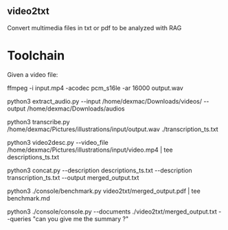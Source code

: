 ## video2txt 

Convert multimedia files in txt or pdf to be analyzed with RAG

# Toolchain

Given a video file:

ffmpeg -i input.mp4 -acodec pcm_s16le -ar 16000 output.wav

python3 extract_audio.py --input /home/dexmac/Downloads/videos/ --output /home/dexmac/Downloads/audios

python3 transcribe.py /home/dexmac/Pictures/illustrations/input/output.wav ./transcription_ts.txt

python3 video2desc.py --video_file /home/dexmac/Pictures/illustrations/input/video.mp4 | tee descriptions_ts.txt

python3 concat.py --description descriptions_ts.txt --description transcription_ts.txt --output merged_output.txt

python3 ./console/benchmark.py video2txt/merged_output.pdf | tee benchmark.md

python3 ./console/console.py --documents ./video2txt/merged_output.txt --queries "can you give me the summary ?"
